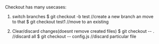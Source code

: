 Checkout has many usecases:

1. switch branches
$ git checkout -b test  //create a new branch an move to that
$ git checkout test1    //move to an existing


2. Clear/discard changes(doesnt remove created files)
$ git checkout -- .             //discard all
$ git checkout -- config.js     //discard particular file